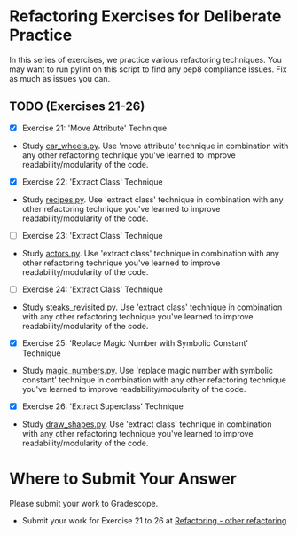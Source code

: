 # Refactoring Exercises for Deliberate Practice

In this series of exercises, we practice various refactoring techniques. You may want to run pylint on this script to find any pep8 compliance issues. Fix as much as issues you can.

## TODO (Exercises 21-26)

- [x] Exercise 21: 'Move Attribute' Technique
- Study [car_wheels.py](car_wheels.py). Use 'move attribute' technique in combination with any other refactoring technique you've learned to improve readability/modularity of the code.

- [x] Exercise 22: 'Extract Class' Technique
- Study [recipes.py](recipes.py). Use 'extract class' technique in combination with any other refactoring technique you've learned to improve readability/modularity of the code.

- [ ] Exercise 23: 'Extract Class' Technique
- Study [actors.py](actors.py). Use 'extract class' technique in combination with any other refactoring technique you've learned to improve readability/modularity of the code.

- [ ] Exercise 24: 'Extract Class' Technique
- Study [steaks_revisited.py](steaks_revisited.py). Use 'extract class' technique in combination with any other refactoring technique you've learned to improve readability/modularity of the code.

- [x] Exercise 25: 'Replace Magic Number with Symbolic Constant' Technique
- Study [magic_numbers.py](magic_numbers.py). Use 'replace magic number with symbolic constant' technique in combination with any other refactoring technique you've learned to improve readability/modularity of the code.

- [x] Exercise 26: 'Extract Superclass' Technique
- Study [draw_shapes.py](draw_shapes.py). Use 'extract class' technique in combination with any other refactoring technique you've learned to improve readability/modularity of the code.

# Where to Submit Your Answer

Please submit your work to Gradescope.

- Submit your work for Exercise 21 to 26 at [Refactoring - other refactoring](https://www.gradescope.com/courses/206382/assignments/1025910)
